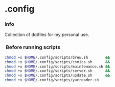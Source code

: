 # .config

### Info

Collection of dotfiles for my personal use.

###  Before running scripts

```bash
chmod +x $HOME/.config/scripts/brew.sh        &&
chmod +x $HOME/.config/scripts/comics.sh      &&
chmod +x $HOME/.config/scripts/maintenance.sh &&
chmod +x $HOME/.config/scripts/server.sh      &&
chmod +x $HOME/.config/scripts/update.sh      &&
chmod +x $HOME/.config/scripts/yacreader.sh
```
